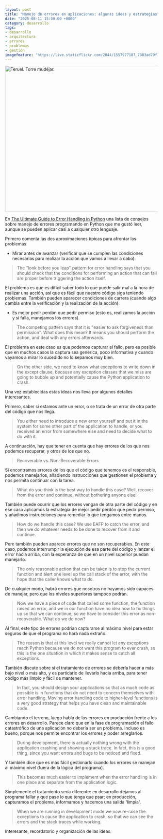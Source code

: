 ```yaml
---
layout: post
title: "Manejo de errores en aplicaciones: algunas ideas y estrategias"
date: "2025-08-11 15:00:00 +0000"
category: desarrollo
tags:
- desarrollo
- arquitectura
- errores
- problemas
- gestión
imagefeature: "https://live.staticflickr.com/2044/1557977187_7383ad79f1_z.jpg"
---
```

<a data-flickr-embed="true" href="https://www.flickr.com/photos/fernand0/1557977187/in/photolist-3j8EhR-3nF3kD-vvAdGo-wqhJmU-wsB5YX-wt4Rep-4EoeJv-5oNqK9-7MgQmV-9Q1Pfj-arFkMV-aCC4NF-aCC4X6-aCEKBm-aCEKJC-ezqgNF" title="Teruel. Torre mudéjar."><img src="https://live.staticflickr.com/2044/1557977187_7383ad79f1_z.jpg" width="640" height="480" alt="Teruel. Torre mudéjar."/></a><script async src="//embedr.flickr.com/assets/client-code.js" charset="utf-8"></script>

En [The Ultimate Guide to Error Handling in Python](https://blog.miguelgrinberg.com/post/the-ultimate-guide-to-error-handling-in-python) una lista de consejos sobre manejo de errores programando en Python que me gustó leer, aunque se pueden aplicar casi a cualquier otro lenguaje.

Primero comenta las dos aproximaciones típicas para afrontar los problemas:

- Mirar antes de avanzar (verificar que se cumplen las condiciones necesarias para realizar la acción que vamos a llevar a cabo).

> The "look before you leap" pattern for error handling says that you should check that the conditions for performing an action that can fail are proper before triggering the action itself.

El problema es que es difícil saber todo lo que puede salir mal a la hora de realizar una acción, así que es fácil que nuestro código siga teniendo problemas. También pueden aparecer condiciones de carrera (cuando algo cambia entre la verificación y la realización de la acción).

- Es mejor pedir perdón que pedir permiso (esto es, realizamos la acción y si falla, manejamos los errores).

> The competing pattern says that it is "easier to ask forgiveness than permission". What does this mean? It means you should perform the action, and deal with any errors afterwards.

El problema en este caso es que podemos capturar el fallo, pero es posible que en muchos casos la captura sea genérica, poco informativa y cuando vayamos a mirar lo sucedido no lo sepamos muy bien.

> On the other side, we need to know what exceptions to write down in the except clause, because any exception classes that we miss are going to bubble up and potentially cause the Python application to crash.

Una vez establecidas estas ideas nos lleva por algunos detalles interesantes.

Primero, saber si estamos ante un error, o se trata de un error de otra parte del código que nos llega.

>  You either need to introduce a new error yourself and put it in the system for some other part of the application to handle, or you received an error from somewhere else and need to decide what to do with it.

A continuación, hay que tener en cuenta que hay errores de los que nos podemos recuperar, y otros de los que no.

> Recoverable vs. Non-Recoverable Errors

Si encontramos errores de los que el código que tenemos es el responsble, podemos manejarlos, añadiendo instrucciones que gestionen el problema y nos permita continuar con la tarea.

> What do you think is the best way to handle this case? Well, recover from the error and continue, without bothering anyone else!

También puede ocurrir que los errores vengan de otra parte del código y en ese caso aplicamos la estrategia de mejor pedir perdón que pedir permiso, y añadimos instrucciones para remediar lo que tengamos entre manos.

> How do we handle this case? We use EAFP to catch the error, and then we do whatever needs to be done to recover from it and continue.

Pero también pueden aparece errores que no son recuperables. En este caso, podemos interrumpir la ejecución de esa parte del código y lanzar el error hacia arriba, con la esperanza de que en un nivel superior puedan manejarlo.

> The only reasonable action that can be taken is to stop the current function and alert one level up the call stack of the error, with the hope that the caller knows what to do.

De cualquier modo, habrá errores que nosotros no hayamos sido capaces de manejar, pero que los niveles superiores tampoco podrán.

> Now we have a piece of code that called some function, the function raised an error, and we in our function have no idea how to fix things up so that we can continue, so we have to consider this error as non-recoverable. What do we do now?

Al final, este tipo de errores podrían capturarse al máximo nivel para estar seguros de que el programa no hará nada extraño.

> The reason is that at this level we really cannot let any exceptions reach Python because we do not want this program to ever crash, so this is the one situation in which it makes sense to catch all exceptions.

También discute sobre si el tratamiento de errores se debería hacer a más bajo nivel o más alto, y es partidario de llevarlo hacia arriba, para tener código más limpio y fácil de mantener.

> In fact, you should design your applications so that as much code as possible is in functions that do not need to concern themselves with error handling. Moving error handling code to higher-level functions is a very good strategy that helps you have clean and maintainable code.

Cambiando el terreno, luego habla de los errores en producción frente a los errores en desarrollo. Parece claro que en la fase de programación el fallo catastrófico de una aplicación no debería ser un problema.
Incluso es bueno, porque nos permite encontrar los errores y poder arreglarlos.

> During development, there is actually nothing wrong with the application crashing and showing a stack trace. In fact, this is a good thing, since you want errors and bugs to be noticed and fixed.

Y también dice que es más fácil gestionarlo cuando los errores se manejan al máximo nivel (fuera de la lógica del programa).

> This becomes much easier to implement when the error handling is in one place and separate from the application logic.

Simplemente el tratamiento sería diferente: en desarrollo dejamos al programa fallar y que pase lo que tenga que psar; en producción, capturamos el problema, informamos y hacemos una salida 'limpia'.

> When we are running in development mode we now re-raise the exceptions to cause the application to crash, so that we can see the errors and the stack traces while working.

Interesante, recordatorio y organización de las ideas.



